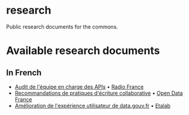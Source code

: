 # research

Public research documents for the commons.

# Available research documents

## In French

- [Audit de l'équipe en charge des APIs](audit-radiofrance/index.adoc) • [Radio France][]
- [Recommandations de pratiques d'écriture collaborative](collaborative-writing/index.adoc) • [Open Data France][]
- [Amélioration de l'expérience utilisateur de data.gouv.fr](etalab/index.adoc) • [Etalab][]

[Radio France]: http://www.radiofrance.fr/
[Open Data France]: http://www.opendatafrance.net/
[Etalab]: https://www.etalab.gouv.fr
